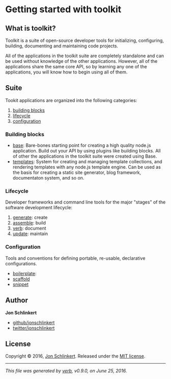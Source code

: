 # Getting started with toolkit

## What is toolkit?

Toolkit is a suite of open-source developer tools for initializing, configuring, building, documenting and maintaining code projects.

All of the applications in the toolkit suite are completely standalone and can be used without knowledge of the other applications. However, all of the applications share the same core API, so by learning any one of the applications, you will know how to begin using all of them.

## Suite

Tookit applications are organized into the following categories:

1. [building blocks](#building-blocks)
2. [lifecycle](#lifecycle)
3. [configuration](#configuration)

### Building blocks

* [base](https://github.com/node-base/base): Bare-bones starting point for creating a high quality node.js application. Build out your API by using plugins like building blocks. All of other the applications in the toolkit suite were created using Base.
* [templates](https://github.com/jonschlinkert/templates): System for creating and managing template collections, and rendering templates with any node.js template engine. Can be used as the basis for creating a static site generator, blog framework, documentaton system, and so on.

### Lifecycle

Developer frameworks and command line tools for the major "stages" of the software development lifecycle:

1. [generate](https://github.com/generate/generate): create
2. [assemble](https://github.com/assemble/assemble): build
3. [verb](https://github.com/verbose/verb): document
4. [update](https://github.com/update/update): maintain

### Configuration

Tools and conventions for defining portable, re-usable, declarative configurations.

* [boilerplate](https://github.com/jonschlinkert/boilerplate):
* [scaffold](https://github.com/jonschlinkert/scaffold)
* [snippet](https://github.com/jonschlinkert/snippet)

## Author

**Jon Schlinkert**

* [github/jonschlinkert](https://github.com/jonschlinkert)
* [twitter/jonschlinkert](http://twitter.com/jonschlinkert)

## License

Copyright © 2016, [Jon Schlinkert](https://github.com/jonschlinkert).
Released under the [MIT license](https://github.com/jonschlinkert/getting-started/blob/master/LICENSE).

***

_This file was generated by [verb](https://github.com/verbose/verb), v0.9.0, on June 25, 2016._